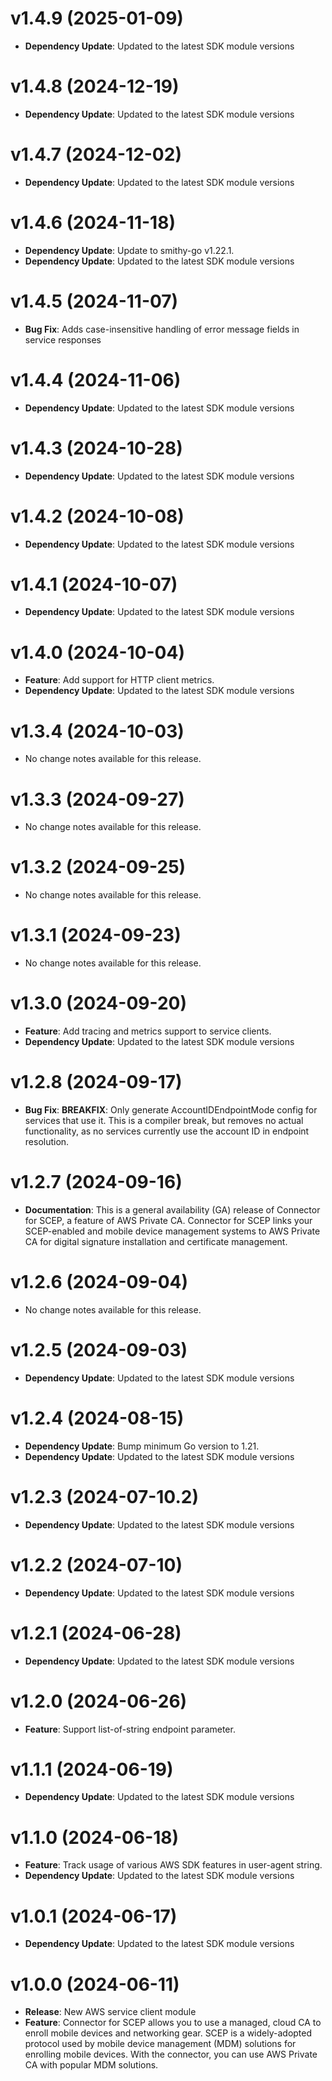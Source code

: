 # v1.4.9 (2025-01-09)

* **Dependency Update**: Updated to the latest SDK module versions

# v1.4.8 (2024-12-19)

* **Dependency Update**: Updated to the latest SDK module versions

# v1.4.7 (2024-12-02)

* **Dependency Update**: Updated to the latest SDK module versions

# v1.4.6 (2024-11-18)

* **Dependency Update**: Update to smithy-go v1.22.1.
* **Dependency Update**: Updated to the latest SDK module versions

# v1.4.5 (2024-11-07)

* **Bug Fix**: Adds case-insensitive handling of error message fields in service responses

# v1.4.4 (2024-11-06)

* **Dependency Update**: Updated to the latest SDK module versions

# v1.4.3 (2024-10-28)

* **Dependency Update**: Updated to the latest SDK module versions

# v1.4.2 (2024-10-08)

* **Dependency Update**: Updated to the latest SDK module versions

# v1.4.1 (2024-10-07)

* **Dependency Update**: Updated to the latest SDK module versions

# v1.4.0 (2024-10-04)

* **Feature**: Add support for HTTP client metrics.
* **Dependency Update**: Updated to the latest SDK module versions

# v1.3.4 (2024-10-03)

* No change notes available for this release.

# v1.3.3 (2024-09-27)

* No change notes available for this release.

# v1.3.2 (2024-09-25)

* No change notes available for this release.

# v1.3.1 (2024-09-23)

* No change notes available for this release.

# v1.3.0 (2024-09-20)

* **Feature**: Add tracing and metrics support to service clients.
* **Dependency Update**: Updated to the latest SDK module versions

# v1.2.8 (2024-09-17)

* **Bug Fix**: **BREAKFIX**: Only generate AccountIDEndpointMode config for services that use it. This is a compiler break, but removes no actual functionality, as no services currently use the account ID in endpoint resolution.

# v1.2.7 (2024-09-16)

* **Documentation**: This is a general availability (GA) release of Connector for SCEP, a feature of AWS Private CA. Connector for SCEP links your SCEP-enabled and mobile device management systems to AWS Private CA for digital signature installation and certificate management.

# v1.2.6 (2024-09-04)

* No change notes available for this release.

# v1.2.5 (2024-09-03)

* **Dependency Update**: Updated to the latest SDK module versions

# v1.2.4 (2024-08-15)

* **Dependency Update**: Bump minimum Go version to 1.21.
* **Dependency Update**: Updated to the latest SDK module versions

# v1.2.3 (2024-07-10.2)

* **Dependency Update**: Updated to the latest SDK module versions

# v1.2.2 (2024-07-10)

* **Dependency Update**: Updated to the latest SDK module versions

# v1.2.1 (2024-06-28)

* **Dependency Update**: Updated to the latest SDK module versions

# v1.2.0 (2024-06-26)

* **Feature**: Support list-of-string endpoint parameter.

# v1.1.1 (2024-06-19)

* **Dependency Update**: Updated to the latest SDK module versions

# v1.1.0 (2024-06-18)

* **Feature**: Track usage of various AWS SDK features in user-agent string.
* **Dependency Update**: Updated to the latest SDK module versions

# v1.0.1 (2024-06-17)

* **Dependency Update**: Updated to the latest SDK module versions

# v1.0.0 (2024-06-11)

* **Release**: New AWS service client module
* **Feature**: Connector for SCEP allows you to use a managed, cloud CA to enroll mobile devices and networking gear. SCEP is a widely-adopted protocol used by mobile device management (MDM) solutions for enrolling mobile devices. With the connector, you can use AWS Private CA with popular MDM solutions.

